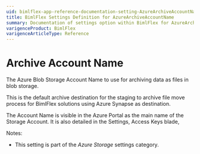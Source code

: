 ```yaml
---
uid: bimlflex-app-reference-documentation-setting-AzureArchiveAccountName
title: BimlFlex Settings Definition for AzureArchiveAccountName
summary: Documentation of settings option within BimlFlex for AzureArchiveAccountName
varigenceProduct: BimlFlex
varigenceArticleType: Reference
---
```


# Archive Account Name

The Azure Blob Storage Account Name to use for archiving data as files in blob storage.

This is the default archive destination for the staging to archive file move process for BimlFlex solutions using Azure Synapse as destination.

The Account Name is visible in the Azure Portal as the main name of the Storage Account. It is also detailed in the Settings, Access Keys blade,

Notes:

* This setting is part of the *Azure Storage* settings category.

